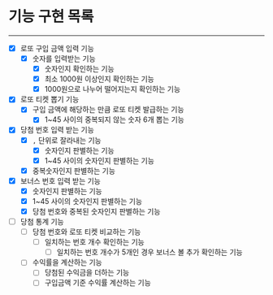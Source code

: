 # 기능 구현 목록


---


- [X] 로또 구입 금액 입력 기능
    - [X] 숫자를 입력받는 기능
        - [X] 숫자인지 확인하는 기능
       - [X] 최소 1000원 이상인지 확인하는 기능 
       - [X] 1000원으로 나누어 떨어지는지 확인하는 기능	

- [X] 로또 티켓 뽑기 기능
    - [X] 구입 금액에 해당하는 만큼 로또 티켓 발급하는 기능
        - [X] 1~45 사이의 중복되지 않는 숫자 6개 뽑는 기능 

- [X] 당첨 번호 입력 받는 기능
    - [X] `,` 단위로 잘라내는 기능
       - [X] 숫자인지 판별하는 기능
       - [X] 1~45 사이의 숫자인지 판별하는 기능
    - [X] 중복숫자인지 판별하는 기능

- [X] 보너스 번호 입력 받는 기능
    - [X] 숫자인지 판별하는 기능
    - [X] 1~45 사이의 숫자인지 판별하는 기능
    - [X] 당첨 번호와 중복된 숫자인지 판별하는 기능

- [ ] 당첨 통계 기능
    - [ ] 당첨 번호와 로또 티켓 비교하는 기능 
        - [ ] 일치하는 번호 개수 확인하는 기능
            - [ ] 일치하는 번호 개수가 5개인 경우 보너스 볼 추가 확인하는 기능
    - [ ] 수익률을 계산하는 기능 
        - [ ] 당첨된 수익금을 더하는 기능
        - [ ] 구입금액 기준 수익률 계산하는 기능